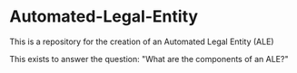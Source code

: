 # Automated-Legal-Entity
This is a repository for the creation of an Automated Legal Entity (ALE)

This exists to answer the question: "What are the components of an ALE?"
